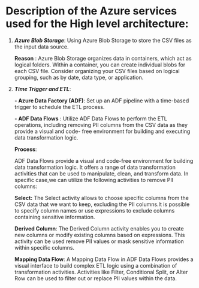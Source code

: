 # Description of the Azure services used for the High level architecture:
1. **_Azure Blob Storage_**: Using Azure Blob Storage to store the CSV files as the input data source.
    
   **Reason** : Azure Blob Storage organizes data in containers, which act as logical folders. Within a container, you can create individual blobs for 
                            each CSV file. Consider organizing your CSV files based on logical grouping, such as by date, data type, or application.
                              
 2. **_Time Trigger and ETL_**: 

    **- Azure Data Factory (ADF)**: Set up an ADF pipeline with a time-based trigger to schedule the ETL process.

    **- ADF Data Flows** : Utilize ADF Data Flows to perform the ETL operations, including removing PII columns from the CSV data as they provide a visual and code-                      free environment for building and executing data transformation logic.

    **Process**:

    ADF Data Flows provide a visual and code-free environment for building data transformation logic. It offers a range of data transformation activities that can 
    be used to manipulate, clean, and transform data. In specific case,we can utilize the following activities to remove PII columns:

    **Select:** The Select activity allows to choose specific columns from the CSV data that we want to keep, excluding the PII columns.It is possible to specify 
                 column names or use expressions to exclude columns containing sensitive information.

    **Derived Column**: The Derived Column activity enables you to create new columns or modify existing columns based on expressions. This activity can be used
                        remove PII values or mask sensitive information within specific columns.

    **Mapping Data Flow**: A Mapping Data Flow in ADF Data Flows provides a visual interface to build complex ETL logic using a combination of transformation 
                           activities. Activities like Filter, Conditional Split, or Alter Row can be used to filter out or replace PII values within the data. 
                                
